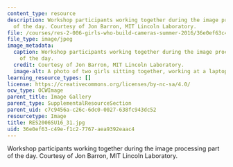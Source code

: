```yaml
---
content_type: resource
description: Workshop participants working together during the image processing part
  of the day. Courtesy of Jon Barron, MIT Lincoln Laboratory.
file: /courses/res-2-006-girls-who-build-cameras-summer-2016/36e0ef63c49ef1c27767aea9392eaac4_RES2006SU16_31.jpg
file_type: image/jpeg
image_metadata:
  caption: Workshop participants working together during the image processing part
    of the day.
  credit: Courtesy of Jon Barron, MIT Lincoln Laboratory.
  image-alt: A photo of two girls sitting together, working at a laptop.
learning_resource_types: []
license: https://creativecommons.org/licenses/by-nc-sa/4.0/
ocw_type: OCWImage
parent_title: Image Gallery
parent_type: SupplementalResourceSection
parent_uid: c7c9456a-c26c-6dc0-0027-638fc943dc52
resourcetype: Image
title: RES2006SU16_31.jpg
uid: 36e0ef63-c49e-f1c2-7767-aea9392eaac4
---
```

Workshop participants working together during the image processing part of the day. Courtesy of Jon Barron, MIT Lincoln Laboratory.